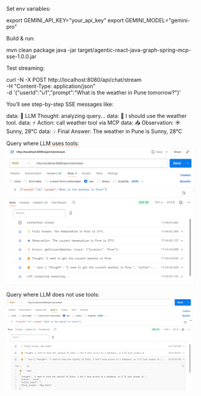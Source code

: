 Set env variables:

export GEMINI_API_KEY="your_api_key"
export GEMINI_MODEL="gemini-pro"


Build & run:

mvn clean package
java -jar target/agentic-react-java-graph-spring-mcp-sse-1.0.0.jar

Test streaming:

curl -N -X POST http://localhost:8080/api/chat/stream \
-H "Content-Type: application/json" \
-d '{"userId":"u1","prompt":"What is the weather in Pune tomorrow?"}'


You’ll see step-by-step SSE messages like:

data: 🤔 LLM Thought: analyzing query...
data: 🤔 I should use the weather tool.
data: ⚡ Action: call weather tool via MCP
data: 📥 Observation: ☀️ Sunny, 28°C
data: 💡 Final Answer: The weather in Pune is Sunny, 28°C

Query where LLM uses tools:
![img.png](doc/img.png)

Query where LLM does not use tools:
![img.png](doc/llm_call_tool_not_required.png)